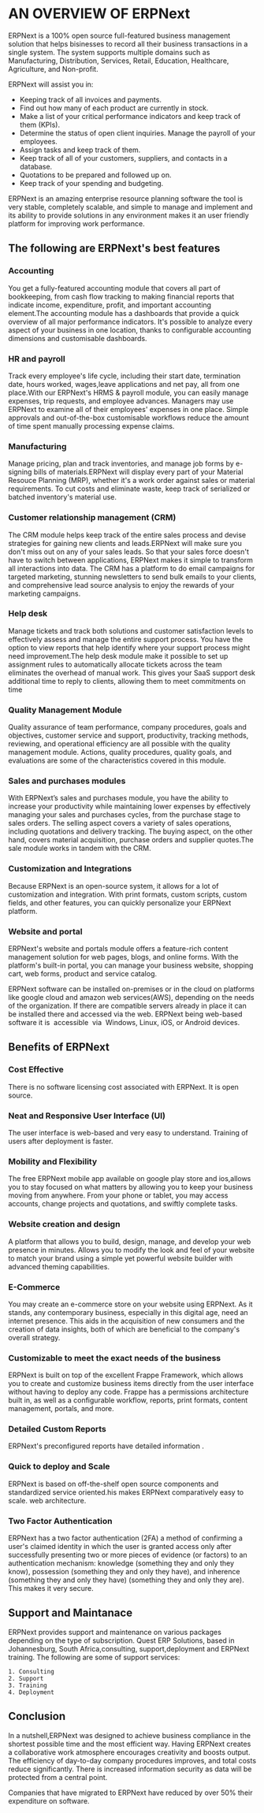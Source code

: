 # AN OVERVIEW OF ERPNext
ERPNext is a 100% open source full-featured business management solution that helps bisinesses to record all their business transactions in a single system.
The system supports multiple domains such as Manufacturing, Distribution, Services, Retail, Education, Healthcare, Agriculture, and Non-profit.

ERPNext will assist you in:
 
  * Keeping track of all invoices and payments.
  * Find out how many of each product are currently in stock.
  * Make a list of your critical performance indicators and keep track of them (KPIs). 
  * Determine the status of open client inquiries. Manage the payroll of your employees. 
  * Assign tasks and keep track of them. 
  * Keep track of all of your customers, suppliers, and contacts in a database. 
  * Quotations to be prepared and followed up on.
  * Keep track of your spending and budgeting.

ERPNext is an amazing enterprise resource planning software the tool is very stable, completely scalable, and simple to manage and implement and its ability to provide solutions in any environment makes it an user friendly platform for improving work performance.

## The following are ERPNext's best features

### Accounting 

You get a fully-featured accounting module that covers all part of bookkeeping, from cash flow tracking to making financial reports that indicate income, expenditure, profit, and important accounting element.The accounting module has a dashboards that provide a quick overview of all major performance indicators. It's possible to analyze every aspect of your business in one location, thanks to configurable accounting dimensions and customisable dashboards.

### HR and payroll

Track every employee's life cycle, including their start date, termination date, hours worked, wages,leave applications and net pay, all from one place.With our ERPNext's HRMS & payroll module, you can easily manage expenses, trip requests, and employee advances. Managers may use ERPNext to examine all of their employees' expenses in one place. Simple approvals and out-of-the-box customisable workflows reduce the amount of time spent manually processing expense claims.

### Manufacturing

Manage pricing, plan and track inventories, and manage job forms by e-signing bills of materials.ERPNext will display every part of your Material Resouce Planning (MRP), whether it's a work order against sales or material requirements. To cut costs and eliminate waste, keep track of serialized or batched inventory's material use.

### Customer relationship management (CRM)

The CRM module helps keep track of the entire sales process and devise strategies for gaining new clients and leads.ERPNext will make sure you don't miss out on any of your sales leads. So that your sales force doesn't have to switch between applications, ERPNext makes it simple to transform all interactions into data. The CRM has a platform to do email campaigns for targeted marketing, stunning newsletters to send bulk emails to your clients, and comprehensive lead source analysis to enjoy the rewards of your marketing campaigns.

### Help desk

Manage tickets and track both solutions and customer satisfaction levels to effectively assess and manage the entire support process. You have the option to view reports that help identify where your support process might need improvement.The help desk module make it possible to set up assignment rules to automatically allocate tickets across the team eliminates the overhead of manual work. This gives your SaaS support desk additional time to reply to clients, allowing them to meet commitments on time

### Quality Management Module 

Quality assurance of team performance, company procedures, goals and objectives, customer service and support, productivity, tracking methods, reviewing, and operational efficiency are all possible with the quality management module. Actions, quality procedures, quality goals, and evaluations are some of the characteristics covered in this module.

### Sales and purchases modules

With ERPNext’s sales and purchases module, you have the ability to increase your productivity while maintaining lower expenses by effectively managing your sales and purchases cycles, from the purchase stage to sales orders. The selling aspect covers a variety of sales operations, including quotations and delivery tracking. The buying aspect, on the other hand, covers material acquisition, purchase orders and supplier quotes.The sale module works in tandem with the CRM.

### Customization and Integrations

Because ERPNext is an open-source system, it allows for a lot of customization and integration. With print formats, custom scripts, custom fields, and other features, you can quickly personalize your ERPNext platform.

###   Website and portal

ERPNext's website and portals module offers a feature-rich content management solution for web pages, blogs, and online forms. With the platform's built-in portal, you can manage your business website, shopping cart, web forms, product and service catalog.

ERPNext software can be installed on-premises or in the cloud on platforms like google cloud and amazon web services(AWS), depending on the needs of the organization. If there are compatible servers already in place it can be installed there and accessed via the web. ERPNext being web-based software it is  accessible  via  Windows, Linux, iOS, or Android devices.

## Benefits of ERPNext 

### Cost Effective 

There is no software licensing cost associated with ERPNext. It is open source.

### Neat and Responsive User Interface (UI)

The user interface is web-based and very easy to understand. Training of users after deployment is faster.

### Mobility and Flexibility

The free ERPNext mobile app available on google play store and ios,allows you to stay focused on what matters by allowing you to keep your business moving from anywhere. From your phone or tablet, you may access accounts, change projects and quotations, and swiftly complete tasks.

### Website creation and design

A platform that allows you to build, design, manage, and develop your web presence in minutes. Allows you to modify the look and feel of your website to match your brand using a simple yet powerful website builder with advanced theming capabilities.

### E-Commerce

You may create an e-commerce store on your website using ERPNext. As it stands, any contemporary business, especially in this digital age, need an internet presence. This aids in the acquisition of new consumers and the creation of data insights, both of which are beneficial to the company's overall strategy.


### Customizable to meet the exact needs of the business

ERPNext is built on top of the excellent Frappe Framework, which allows you to create and customize business items directly from the user interface without having to deploy any code. Frappe has a permissions architecture built in, as well as a configurable workflow, reports, print formats, content management, portals, and more.

### Detailed Custom Reports

ERPNext's preconfigured reports have detailed information .

### Quick to deploy and Scale

ERPNext is based on off-the-shelf open source components and standardized service oriented.his makes ERPNext comparatively easy to scale.
web architecture.

### Two Factor Authentication

ERPNext has a two factor authentication (2FA)  a method of confirming a user's claimed identity in which the user is granted access only after successfully presenting two or more pieces of evidence (or factors) to an authentication mechanism: knowledge (something they and only they know), possession (something they and only they have), and inherence (something they and only they have) (something they and only they are). This makes it very secure.

## Support and Maintanace 

ERPNext provides support and maintenance on various packages depending on the type of subscription. Quest ERP Solutions, based in Johannesburg, South Africa,consulting, support,deployment and ERPNext training. The following are some of support services:

    1. Consulting
    2. Support
    3. Training  
    4. Deployment 
  

## Conclusion 

In a nutshell,ERPNext was designed to achieve business compliance in the shortest possible time and the most efficient way. Having ERPNext creates a collaborative work atmosphere encourages creativity and boosts output. The efficiency of day-to-day company procedures improves, and total costs reduce significantly. There is  increased information security as data will be protected from a central point.

Companies that have migrated to ERPNext have reduced by over 50% their expenditure on software.

